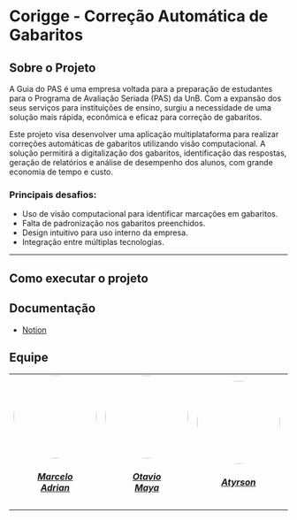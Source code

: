 # Corigge - Correção Automática de Gabaritos

## Sobre o Projeto

A Guia do PAS é uma empresa voltada para a preparação de estudantes para o Programa de Avaliação Seriada (PAS) da UnB. Com a expansão dos seus serviços para instituições de ensino, surgiu a necessidade de uma solução mais rápida, econômica e eficaz para correção de gabaritos.

Este projeto visa desenvolver uma aplicação multiplataforma para realizar correções automáticas de gabaritos utilizando visão computacional. A solução permitirá a digitalização dos gabaritos, identificação das respostas, geração de relatórios e análise de desempenho dos alunos, com grande economia de tempo e custo.

### Principais desafios:
- Uso de visão computacional para identificar marcações em gabaritos.
- Falta de padronização nos gabaritos preenchidos.
- Design intuitivo para uso interno da empresa.
- Integração entre múltiplas tecnologias.

---

## Como executar o projeto

## Documentação

- [Notion](https://www.notion.so/team/1db12b03-3960-81cf-8d13-00422b7d20cb/join)

## Equipe

<center>
<table style="margin-left: auto; margin-right: auto;">
    <tr>
        <td align="center">
            <a href="https://github.com/Marcelo-Adrian">
                <img style="border-radius: 50%;" src="https://github.com/Marcelo-Adrian.png" width="150px;"/>
                <h5 class="text-center">Marcelo<br>Adrian</h5>
            </a>
        </td>
        <td align="center">
            <a href="https://github.com/knz13">
                <img style="border-radius: 50%;" src="https://github.com/knz13.png" width="150px;"/>
                <h5 class="text-center">Otavio<br>Maya</h5>
            </a>
        </td>
        <td align="center">
            <a href="https://github.com/Atyrson">
                <img style="border-radius: 50%;" src="https://github.com/Atyrson.png" width="150px;"/>
                <h5 class="text-center">Atyrson<br> </h5>
            </a>
        </td>
        <td align="center">
            <a href="https://github.com/nateejpg">
                <img style="border-radius: 50%;" src="https://github.com/nateejpg.png" width="150px;"/>
                <h5 class="text-center">Nathan<br>Abreu</h5>
            </a>
        </td>
        <td align="center">
            <a href="https://github.com/pedroslrn">
                <img style="border-radius: 50%;" src="https://github.com/pedroslrn.png" width="150px;"/>
                <h5 class="text-center">Pedro<br>Victor</h5>
            </a>
        </td>
         <td align="center">
            <a href="https://github.com/eduardoferre">
                <img style="border-radius: 50%;" src="https://github.com/eduardoferre.png" width="150px;"/>
                <h5 class="text-center">Eduardo<br>Ferreira</h5>
            </a>
        </td>
	<td align="center">
            <a href="https://github.com/Edzada">
                <img style="border-radius: 50%;" src="https://github.com/Edzada.png" width="150px;"/>
                <h5 class="text-center">Esdras<br>de Sousa</h5>
            </a>
        </td>
</table>
</center>
